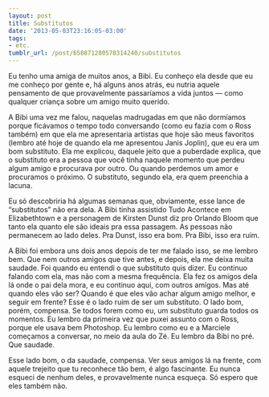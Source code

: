 ```yaml
---
layout: post
title: Substitutos
date: '2013-05-03T23:16:05-03:00'
tags:
- etc.
tumblr_url: /post/658871280578314240/substitutos
---
```

Eu tenho uma amiga de muitos anos, a Bibi. Eu conheço ela desde que eu me conheço por gente e, há alguns anos atrás, eu nutria aquele pensamento de que provavelmente passaríamos a vida juntos — como qualquer criança sobre um amigo muito querido.

A Bibi uma vez me falou, naquelas madrugadas em que não dormíamos porque ficávamos o tempo todo conversando (como eu fazia com o Ross também) em que ela me apresentaria artistas que hoje são meus favoritos (lembro até hoje de quando ela me apresentou Janis Joplin), que eu era um bom substituto. Ela me explicou, daquele jeito que a puberdade explica, que o substituto era a pessoa que você tinha naquele momento que perdeu algum amigo e procurava por outro. Ou quando perdemos um amor e procuramos o próximo. O substituto, segundo ela, era quem preenchia a lacuna.

Eu só descobriria há algumas semanas que, obviamente, esse lance de “substitutos” não era dela. A Bibi tinha assistido Tudo Acontece em Elizabethtown e a personagem de Kirsten Dunst diz pro Orlando Bloom que tanto ela quanto ele são ideais pra essa passagem. As pessoas não permanecem ao lado deles. Pra Dunst, isso era bom. Pra Bibi, isso era ruim.

A Bibi foi embora uns dois anos depois de ter me falado isso, se me lembro bem. Que nem outros amigos que tive antes, e depois, ela me deixa muita saudade. Foi quando eu entendi o que substituto quis dizer. Eu continuo falando com ela, mas não com a mesma frequência. Ela fez os amigos dela lá onde o pai dela mora, e eu continuo aqui, com outros amigos. Mas até quando eles vão ser? Quando é que eles vão achar algum amigo melhor, e seguir em frente? Esse é o lado ruim de ser um substituto. O lado bom, porém, compensa. Se todos forem como eu, um substituto guarda todos os momentos. Eu lembro da primeira vez que puxei assunto com o Ross, porque ele usava bem Photoshop. Eu lembro como eu e a Marciele começamos a conversar, no meio da aula do Zé. Eu lembro da Bibi no pré. Que saudade.

Esse lado bom, o da saudade, compensa. Ver seus amigos lá na frente, com aquele trejeito que tu reconhece tão bem, é algo fascinante. Eu nunca esqueci de nenhum deles, e provavelmente nunca esqueça. Só espero que eles também não.

